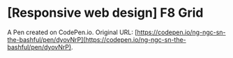 # [Responsive web design] F8 Grid

A Pen created on CodePen.io. Original URL: [https://codepen.io/ng-ngc-sn-the-bashful/pen/dyovNrP](https://codepen.io/ng-ngc-sn-the-bashful/pen/dyovNrP).

